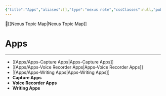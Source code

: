 ```yaml
---
{"title":"Apps","aliases":[],"type":"nexus note","cssClasses":null,"publish":true,"dg-publish":true,"permalink":"/apps/apps/","dgPassFrontmatter":true,"created":"","updated":""}
---
```



🔺[[Nexus Topic Map\|Nexus Topic Map]]

# Apps
---


- [[Apps/Apps-Capture Apps\|Apps-Capture Apps]]
- [[Apps/Apps-Voice Recorder Apps\|Apps-Voice Recorder Apps]]
- [[Apps/Apps-Writing Apps\|Apps-Writing Apps]]
- **Capture Apps**
- **Voice Recorder Apps**
- **Writing Apps**

